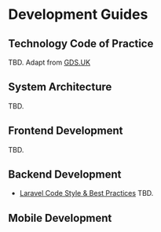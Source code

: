 # Development Guides

## Technology Code of Practice
TBD. Adapt from [GDS.UK](https://www.gov.uk/government/publications/technology-code-of-practice/technology-code-of-practice)

## System Architecture
TBD.

## Frontend Development
TBD.

## Backend Development
- [Laravel Code Style & Best Practices](https://github.com/alexeymezenin/laravel-best-practices)
TBD.

## Mobile Development

